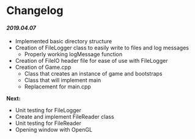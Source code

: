# Changelog

#### ***2019.04.07***
- Implemented basic directory structure
- Creation of FileLogger class to easily write to files and log messages
	- Properly working logMessage function
- Creation of FileIO header file for ease of use with FileLogger
- Creation of Game.cpp
	- Class that creates an instance of game and bootstraps
	- Class that will implement main
	- Replacement for main.cpp

**Next:**
- Unit testing for FileLogger
- Create and implement FileReader class
- Unit testing for FileReader
- Opening window with OpenGL